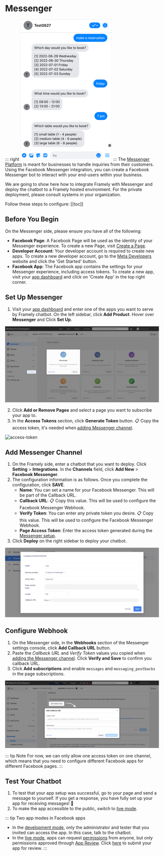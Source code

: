 # Messenger
::: right
![test](/images/channelConfig/messenger/test.png)
:::
The [Messenger Platform](https://developers.facebook.com/docs/messenger-platform/introduction) is meant for businesses to handle inquiries from their customers. Using the Facebook Messenger integration, you can create a Facebook Messenger bot to interact with your end-users within your business. 

We are going to show here how to integrate Framely with Messenger and deploy the chatbot to a Framely hosted environment. For the private deployment, please consult systems in your organization.

Follow these steps to configure:
[[toc]]

## Before You Begin
On the Messenger side, please ensure you have all of the following:
- **Facebook Page**: A Facebook Page will be used as the identity of your Messenger experience. To create a new Page, visit [Create a Page](https://www.facebook.com/pages/create).
- **Developer Account**: Your developer account is required to create new apps. To create a new developer account, go to the [Meta Developers](https://developers.facebook.com/) website and click the 'Get Started' button.
- **Facebook App**: The Facebook app contains the settings for your Messenger experience, including access tokens. To create a new app, visit your [app dashboard](https://developers.facebook.com/apps) and click on 'Create App' in the top right corner.


## Set Up Messenger
1. Visit your [app dashboard](https://developers.facebook.com/apps) and enter one of the apps you want to serve by Framely chatbot. On the left sidebar, click **Add Product**. Hover over **Messenger** and Click **Set Up**.

![add-messenger](/images/channelConfig/messenger/add-messenger.png)

2. Click **Add or Remove Pages** and select a page you want to subscribe your app to.
3. In the **Access Tokens** section, click **Generate Token** button. :clipboard: Copy the access token, it's needed when [adding Messenger channel](#add-messenger-channel).

![access-token](/images/channelConfig/messenger/access-token.png)


## Add Messenger Channel

1. On the Framely side, enter a chatbot that you want to deploy. Click **Setting** > **Integrations**. In the **Channels** field, click **Add New** > **Facebook Messenger**.
2. The configuration information is as follows. Once you complete the configuration, click **SAVE**.
   - **Name**: You can set a name for your Facebook Messenger. This will be part of the Callback URL.
   - **Callback URL**: :clipboard: Copy this value. This will be used to configure the Facebook Messenger Webhook. 
   - **Verify Token**: You can enter any private token you desire. :clipboard: Copy this value. This will be used to configure the Facebook Messenger Webhook. 
   - **Page Access Token**: Enter the access token generated during the [Messenger setup](#set-up-messenger).
3. Click **Deploy** on the right sidebar to deploy your chatbot.

![add-channel](/images/channelConfig/messenger/add-channel.png)


## Configure Webhook
1. On the Messenger side, in the **Webhooks** section of the Messenger settings console, click **Add Callback URL** button.
2. Paste the *Callback URL* and *Verify Token* values you copied when [adding the Messenger channel](#add-messenger-channel). Click **Verify and Save** to confirm you callback URL.
3. Click **Add subscriptions** and enable `messages` and `messaging_postbacks` in the page subscriptions.

![config-webhook](/images/channelConfig/messenger/config-webhook.png)

::: tip Note
For now, we can only allow one access token on one channel, which means that you need to configure different Facebook apps for different Facebook pages.
:::

## Test Your Chatbot

1. To test that your app setup was successful, go to your page and send a message to yourself. If you get a response, you have fully set up your app for receiving messages! :tada:
2. To make the app accessible to the public, switch to [live mode](https://developers.facebook.com/docs/development/build-and-test/app-modes#live-mode).

::: tip Two app modes in Facebook apps
- In the [development mode](https://developers.facebook.com/docs/development/build-and-test/app-modes#development-mode), only the administrator and tester that you invited can access the app. In this case, talk to the chatbot.
- In the [live mode](https://developers.facebook.com/docs/development/build-and-test/app-modes#live-mode), apps can request [permissions](https://developers.facebook.com/docs/permissions/reference) from anyone, but only permissions approved through [App Review](https://developers.facebook.com/docs/app-review). Click [here](https://developers.facebook.com/docs/messenger-platform/app-review/) to submit your app for review.
:::





